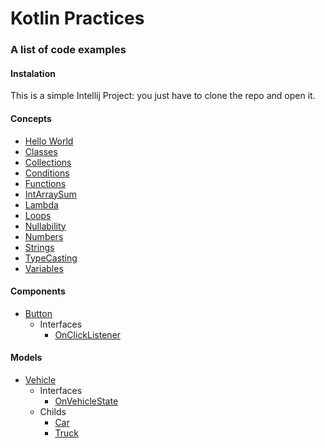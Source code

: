 # Kotlin Practices

### A list of code examples

#### Instalation
This is a simple Intellij Project: you just have to clone the repo and open it.

#### Concepts
* [Hello World](src/HelloWorld.kt)
* [Classes](src/Classes.kt)
* [Collections](src/Collections.kt)
* [Conditions](src/Conditions.kt)
* [Functions](src/Functions.kt)
* [IntArraySum](src/IntArraySum.kt)
* [Lambda](src/Lambda.kt)
* [Loops](src/Loops.kt)
* [Nullability](src/Nullability.kt)
* [Numbers](src/Numbers.kt)
* [Strings](src/Strings.kt)
* [TypeCasting](src/TypeCasting.kt)
* [Variables](src/Variables.kt)

#### Components
* [Button](src/components/Button.kt)
    * Interfaces
        * [OnClickListener](src/interfaces/OnClickListener.java)

#### Models
* [Vehicle](src/models/Vehicle.kt)
    * Interfaces
        * [OnVehicleState](src/interfaces/OnVehicleState.kt)
    * Childs
        * [Car](src/models/Car.kt)
        * [Truck](src/models/Truck.kt)